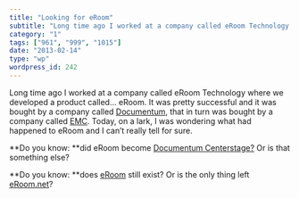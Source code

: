 ```yaml
---
title: "Looking for eRoom"
subtitle: "Long time ago I worked at a company called eRoom Technology where we developed a product called… eRo..."
category: "1"
tags: ["961", "999", "1015"]
date: "2013-02-14"
type: "wp"
wordpress_id: 242
---
```

Long time ago I worked at a company called eRoom Technology where we developed a product called… eRoom. It was pretty successful and it was bought by a company called [Documentum](http://www.emc.com/domains/documentum/index.htm), that in turn was bought by a company called [EMC](http://www.emc.com/index.htm?fromGlobalSiteSelect). Today, on a lark, I was wondering what had happened to eRoom and I can’t really tell for sure.

**Do you know: **did eRoom become [Documentum Centerstage?](http://www.emc.com/collateral/software/data-sheet/h4690-documentum-centerstage-ds.pdf) Or is that something else?

**Do you know: **does [eRoom](http://en.wikipedia.org/wiki/ERoom) still exist? Or is the only thing left [eRoom.net](http://www.eroom.net)?